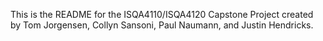 This is the README for the ISQA4110/ISQA4120 Capstone Project created by Tom Jorgensen, Collyn Sansoni, Paul Naumann, and Justin Hendricks.
